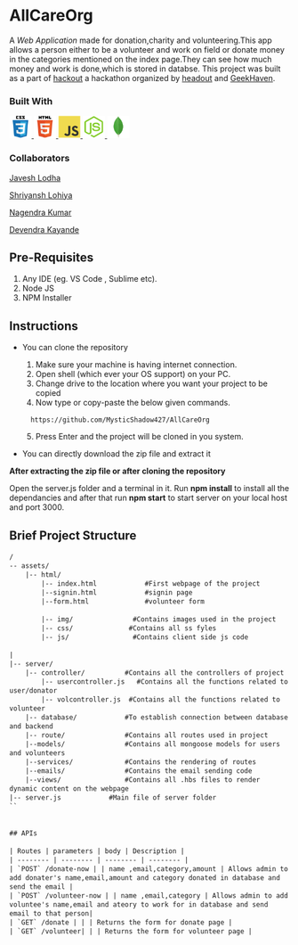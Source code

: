 # AllCareOrg
A <i>Web Application</i> made for donation,charity and volunteering.This app allows a person either to be a volunteer and work on field 
or donate money in the categories mentioned on the index page.They can see how much money and work is done,which is stored in databse.
This project was built as a part of [hackout](https://www.linkedin.com/posts/headout-com_hackout-brought-to-you-by-headout-is-our-activity-6975838642560774144-WOgY?utm_source=share&utm_medium=member_desktop) a hackathon organized by [headout](https://www.headout.com/) and [GeekHaven](https://geekhaven.iiita.ac.in/).

### Built With

<p>
<a href="https://www.w3schools.com/css/" target="_blank" rel="noreferrer"> <img src="https://raw.githubusercontent.com/devicons/devicon/master/icons/css3/css3-original-wordmark.svg" alt="css3" width="40" height="40"/> </a>  <a href="https://www.w3.org/html/" target="_blank" rel="noreferrer"> <img src="https://raw.githubusercontent.com/devicons/devicon/master/icons/html5/html5-original-wordmark.svg" alt="html5" width="40" height="40"/> </a> <a href="https://www.javascript.com/" target="_blank" rel="noreferrer"> <img src="https://raw.githubusercontent.com/devicons/devicon/master/icons/javascript/javascript-original.svg" alt="cplusplus" width="40" height="40"/> </a> <a href="https://nodejs.org/en/" target="_blank" rel="noreferrer"> <img src="https://raw.githubusercontent.com/devicons/devicon/master/icons/nodejs/nodejs-original.svg" alt="cplusplus" width="40" height="40"/> </a> <a href="https://www.mongodb.com/" target="_blank" rel="noreferrer"> <img src="https://raw.githubusercontent.com/devicons/devicon/master/icons/mongodb/mongodb-original.svg" alt="cplusplus" width="40" height="40"/> </a>
</p>


<h3>Collaborators</h3>

[Javesh Lodha](https://github.com/javesshhh)

[Shriyansh Lohiya](https://github.com/07shreyansh)

[Nagendra Kumar](https://github.com/nk-31012002)

[Devendra Kayande](https://github.com/MysticShadow427)


## Pre-Requisites

1. Any IDE (eg. VS Code , Sublime etc).
2. Node JS
3. NPM Installer

## Instructions

- You can clone the repository

  1. Make sure your machine is having internet connection.
  2. Open shell (which ever your OS support) on your PC.
  3. Change drive to the location where you want your project to be copied
  4. Now type or copy-paste the below given commands.
    ```
      https://github.com/MysticShadow427/AllCareOrg
    ```
  5. Press Enter and the project will be cloned in you system.

- You can directly download the zip file and extract it

**After extracting the zip file or after cloning the repository**

Open the server.js folder and a terminal in it.
Run **npm install** to install all the dependancies and after that run **npm start** to start server on your local host and port 3000.

## Brief Project Structure

```
/
-- assets/		
    |-- html/
        |-- index.html            #First webpage of the project
        |--signin.html            #signin page
        |--form.html              #volunteer form
    
        |-- img/               #Contains images used in the project
        |-- css/              #Contains all ss fyles
        |-- js/                #Contains client side js code
            
|    
|-- server/
    |-- controller/          #Contains all the controllers of project
        |-- usercontroller.js   #Contains all the functions related to user/donator
        |-- volcontroller.js  #Contains all the functions related to volunteer     
    |-- database/            #To establish connection between database and backend
    |-- route/               #Contains all routes used in project
    |--models/               #Contains all mongoose models for users and volunteers
    |--services/             #Contains the rendering of routes
    |--emails/               #Contains the email sending code
    |--views/                #Contains all .hbs files to render dynamic content on the webpage
|-- server.js            #Main file of server folder
``


## APIs

| Routes | parameters | body | Description |
| -------- | -------- | -------- | -------- |
| `POST` /donate-now | | name ,email,category,amount | Allows admin to add donater's name,email,amount and category donated in database and send the email |
| `POST` /volunteer-now | | name ,email,category | Allows admin to add voluntee's name,email and ateory to work for in database and send email to that person|
| `GET` /donate | | | Returns the form for donate page |
| `GET` /volunteer| | | Returns the form for volunteer page |

